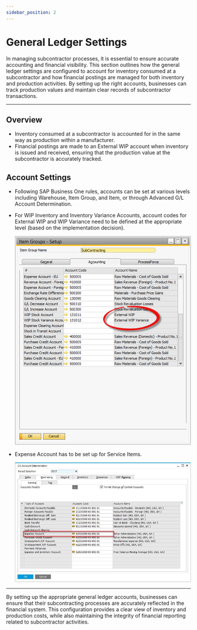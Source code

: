 ```yaml
---
sidebar_position: 2
---
```


# General Ledger Settings

In managing subcontractor processes, it is essential to ensure accurate accounting and financial visibility. This section outlines how the general ledger settings are configured to account for inventory consumed at a subcontractor and how financial postings are managed for both inventory and production activities. By setting up the right accounts, businesses can track production values and maintain clear records of subcontractor transactions.

---

## Overview

- Inventory consumed at a subcontractor is accounted for in the same way as production within a manufacturer.
- Financial postings are made to an External WIP account when inventory is issued and received, ensuring that the production value at the subcontractor is accurately tracked.

## Account Settings

- Following SAP Business One rules, accounts can be set at various levels including Warehouse, Item Group, and Item, or through Advanced G/L Account Determination.
- For WIP Inventory and Inventory Variance Accounts, account codes for External WIP and WIP Variance need to be defined at the appropriate level (based on the implementation decision).

    ![Expense Account](./media/general-ledger-settings/account-settings.png)
- Expense Account has to be set up for Service Items.

    ![Expense Account](./media/general-ledger-settings/account-settings-01.jpg)

---
By setting up the appropriate general ledger accounts, businesses can ensure that their subcontracting processes are accurately reflected in the financial system. This configuration provides a clear view of inventory and production costs, while also maintaining the integrity of financial reporting related to subcontractor activities.
